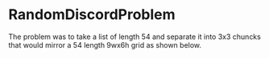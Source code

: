 # RandomDiscordProblem
 The problem was to take a list of length 54 and separate it into 3x3 chuncks that would mirror a 54 length 9wx6h grid as shown below.
